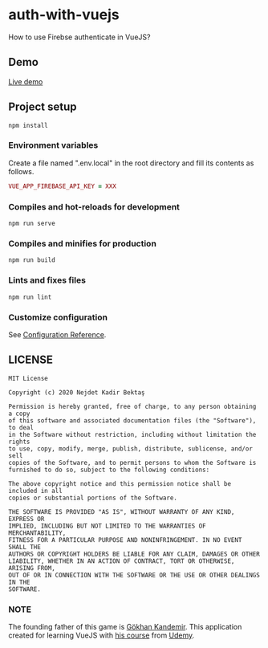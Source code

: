 # auth-with-vuejs
How to use Firebse authenticate in VueJS?

## Demo
[Live demo](https://auth-with-vuejs.nejdetkadirr.tech/)

## Project setup
```
npm install
```

### Environment variables
Create a file named ".env.local" in the root directory and fill its contents as follows.
```ruby
VUE_APP_FIREBASE_API_KEY = XXX
```

### Compiles and hot-reloads for development
```
npm run serve
```

### Compiles and minifies for production
```
npm run build
```

### Lints and fixes files
```
npm run lint
```

### Customize configuration
See [Configuration Reference](https://cli.vuejs.org/config/).

## LICENSE
```
MIT License

Copyright (c) 2020 Nejdet Kadir Bektaş

Permission is hereby granted, free of charge, to any person obtaining a copy
of this software and associated documentation files (the "Software"), to deal
in the Software without restriction, including without limitation the rights
to use, copy, modify, merge, publish, distribute, sublicense, and/or sell
copies of the Software, and to permit persons to whom the Software is
furnished to do so, subject to the following conditions:

The above copyright notice and this permission notice shall be included in all
copies or substantial portions of the Software.

THE SOFTWARE IS PROVIDED "AS IS", WITHOUT WARRANTY OF ANY KIND, EXPRESS OR
IMPLIED, INCLUDING BUT NOT LIMITED TO THE WARRANTIES OF MERCHANTABILITY,
FITNESS FOR A PARTICULAR PURPOSE AND NONINFRINGEMENT. IN NO EVENT SHALL THE
AUTHORS OR COPYRIGHT HOLDERS BE LIABLE FOR ANY CLAIM, DAMAGES OR OTHER
LIABILITY, WHETHER IN AN ACTION OF CONTRACT, TORT OR OTHERWISE, ARISING FROM,
OUT OF OR IN CONNECTION WITH THE SOFTWARE OR THE USE OR OTHER DEALINGS IN THE
SOFTWARE.
```

### NOTE 
The founding father of this game is [Gökhan Kandemir](https://www.youtube.com/channel/UCYT5QTr38bwp85Pka8YSVIg). This application created for learning VueJS with [his course](https://www.udemy.com/course/sifirdan-ileri-seviye-vuejs-2-vuex-vue-router-egitim-seti/) from [Udemy](https://www.udemy.com/).
